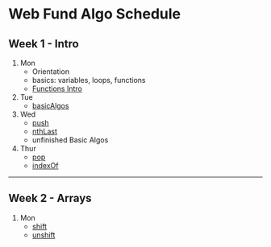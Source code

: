 # Web Fund Algo Schedule

## Week 1 - Intro

1. Mon
   - Orientation
   - basics: variables, loops, functions
   - [Functions Intro](../function-intro.md)
2. Tue
   - [basicAlgos](../basicAlgos.js)
3. Wed
   - [push](../recreated_methods/Array/push.js)
   - [nthLast](../arrays/nthLast.js)
   - unfinished Basic Algos
4. Thur
   - [pop](../recreated_methods/Array/pop.js)
   - [indexOf](../recreated_methods/Array/indexOf.js)

---

## Week 2 - Arrays

1. Mon
   - [shift](../recreated_methods/Array/shift.js)
   - [unshift](../recreated_methods/Array/unshift.js)
